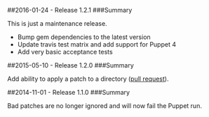 ##2016-01-24 - Release 1.2.1
###Summary

This is just a maintenance release.

* Bump gem dependencies to the latest version
* Update travis test matrix and add support for Puppet 4
* Add very basic acceptance tests

##2015-05-10 - Release 1.2.0
###Summary

Add ability to apply a patch to a directory ([pull request](https://github.com/tohuwabohu/puppet-patch/pull/2)).

##2014-11-01 - Release 1.1.0
###Summary

Bad patches are no longer ignored and will now fail the Puppet run.
